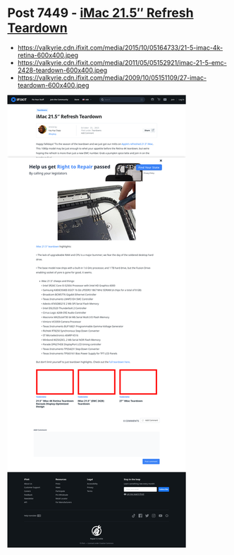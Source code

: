 # Post 7449 - [iMac 21.5&#8243; Refresh Teardown](https://www.ifixit.com/News/7449/imac-21-5-refresh-teardown)

- https://valkyrie.cdn.ifixit.com/media/2015/10/05164733/21-5-imac-4k-retina-600x400.jpeg
- https://valkyrie.cdn.ifixit.com/media/2011/05/05152921/imac-21-5-emc-2428-teardown-600x400.jpeg
- https://valkyrie.cdn.ifixit.com/media/2009/10/05151109/27-imac-teardown-600x400.jpeg

![screencap](screenshots/c29961f1-ca96-4aa2-98f1-5aa6f789f3d3.png)
